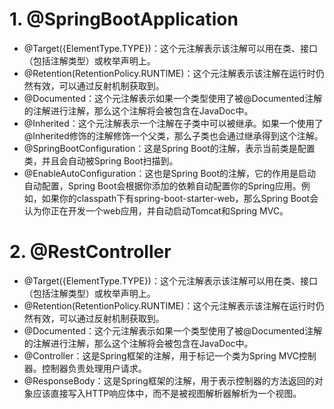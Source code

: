 # 1. @SpringBootApplication

- @Target({ElementType.TYPE})：这个元注解表示该注解可以用在类、接口（包括注解类型）或枚举声明上。  
- @Retention(RetentionPolicy.RUNTIME)：这个元注解表示该注解在运行时仍然有效，可以通过反射机制获取到。  
- @Documented：这个元注解表示如果一个类型使用了被@Documented注解的注解进行注解，那么这个注解将会被包含在JavaDoc中。  
- @Inherited：这个元注解表示一个注解在子类中可以被继承。如果一个使用了@Inherited修饰的注解修饰一个父类，那么子类也会通过继承得到这个注解。  
- @SpringBootConfiguration：这是Spring Boot的注解，表示当前类是配置类，并且会自动被Spring Boot扫描到。  
- @EnableAutoConfiguration：这也是Spring Boot的注解，它的作用是启动自动配置，Spring Boot会根据你添加的依赖自动配置你的Spring应用。例如，如果你的classpath下有spring-boot-starter-web，那么Spring Boot会认为你正在开发一个web应用，并自动启动Tomcat和Spring MVC。

# 2. @RestController

- @Target({ElementType.TYPE})：这个元注解表示该注解可以用在类、接口（包括注解类型）或枚举声明上。  
- @Retention(RetentionPolicy.RUNTIME)：这个元注解表示该注解在运行时仍然有效，可以通过反射机制获取到。  
- @Documented：这个元注解表示如果一个类型使用了被@Documented注解的注解进行注解，那么这个注解将会被包含在JavaDoc中。  
- @Controller：这是Spring框架的注解，用于标记一个类为Spring MVC控制器。控制器负责处理用户请求。  
- @ResponseBody：这是Spring框架的注解，用于表示控制器的方法返回的对象应该直接写入HTTP响应体中，而不是被视图解析器解析为一个视图。